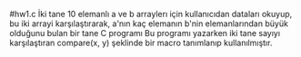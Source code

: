 
#hw1.c
İki tane 10 elemanlı a ve b arraylerı için kullanıcıdan dataları okuyup,
bu iki arrayi karşılaştırarak, a'nın kaç  elemanın b'nin elemanlarından büyük olduğunu bulan  bir tane C programı
Bu programı yazarken iki tane sayıyı karşılaştıran compare(x, y) şeklinde bir macro tanımlanıp kullanılmıştır.
